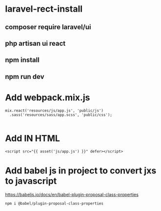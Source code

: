 # laravel-rect-install


  ## composer require laravel/ui
  ## php artisan ui react
  ## npm install
  ## npm run dev
  
# Add webpack.mix.js

```
mix.react('resources/js/app.js', 'public/js')
  .sass('resources/sass/app.scss', 'public/css');
  
  ```
# Add IN HTML
  ```
 <script src="{{ asset('js/app.js') }}" defer></script>
 ```
 # Add babel js in project to convert jxs to javascript 
 
 https://babeljs.io/docs/en/babel-plugin-proposal-class-properties
```
npm i @babel/plugin-proposal-class-properties

```
